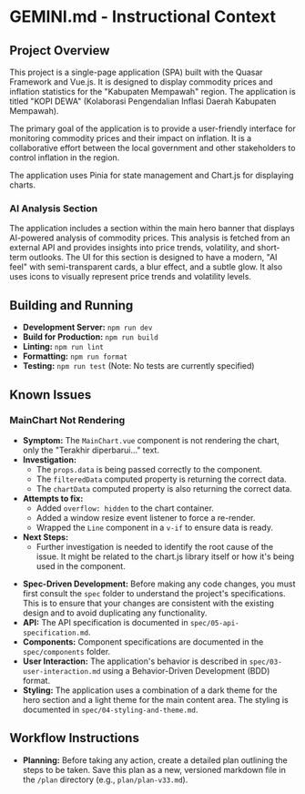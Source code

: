 # GEMINI.md - Instructional Context

## Project Overview

This project is a single-page application (SPA) built with the Quasar Framework and Vue.js. It is designed to display commodity prices and inflation statistics for the "Kabupaten Mempawah" region. The application is titled "KOPI DEWA" (Kolaborasi Pengendalian Inflasi Daerah Kabupaten Mempawah).

The primary goal of the application is to provide a user-friendly interface for monitoring commodity prices and their impact on inflation. It is a collaborative effort between the local government and other stakeholders to control inflation in the region.

The application uses Pinia for state management and Chart.js for displaying charts.

### AI Analysis Section

The application includes a section within the main hero banner that displays AI-powered analysis of commodity prices. This analysis is fetched from an external API and provides insights into price trends, volatility, and short-term outlooks. The UI for this section is designed to have a modern, "AI feel" with semi-transparent cards, a blur effect, and a subtle glow. It also uses icons to visually represent price trends and volatility levels.

## Building and Running

*   **Development Server:** `npm run dev`
*   **Build for Production:** `npm run build`
*   **Linting:** `npm run lint`
*   **Formatting:** `npm run format`
*   **Testing:** `npm run test` (Note: No tests are currently specified)

## Known Issues

### MainChart Not Rendering

- **Symptom:** The `MainChart.vue` component is not rendering the chart, only the "Terakhir diperbarui..." text.
- **Investigation:**
  - The `props.data` is being passed correctly to the component.
  - The `filteredData` computed property is returning the correct data.
  - The `chartData` computed property is also returning the correct data.
- **Attempts to fix:**
  - Added `overflow: hidden` to the chart container.
  - Added a window resize event listener to force a re-render.
  - Wrapped the `Line` component in a `v-if` to ensure data is ready.
- **Next Steps:**
  - Further investigation is needed to identify the root cause of the issue. It might be related to the chart.js library itself or how it's being used in the component.

*   **Spec-Driven Development:** Before making any code changes, you must first consult the `spec` folder to understand the project's specifications. This is to ensure that your changes are consistent with the existing design and to avoid duplicating any functionality.
*   **API:** The API specification is documented in `spec/05-api-specification.md`.
*   **Components:** Component specifications are documented in the `spec/components` folder.
*   **User Interaction:** The application's behavior is described in `spec/03-user-interaction.md` using a Behavior-Driven Development (BDD) format.
*   **Styling:** The application uses a combination of a dark theme for the hero section and a light theme for the main content area. The styling is documented in `spec/04-styling-and-theme.md`.

## Workflow Instructions

*   **Planning:** Before taking any action, create a detailed plan outlining the steps to be taken. Save this plan as a new, versioned markdown file in the `/plan` directory (e.g., `plan/plan-v33.md`).
